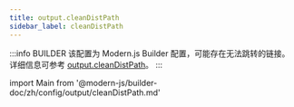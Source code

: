 ```yaml
---
title: output.cleanDistPath
sidebar_label: cleanDistPath
---
```


:::info BUILDER
该配置为 Modern.js Builder 配置，可能存在无法跳转的链接。详细信息可参考 [output.cleanDistPath](https://modernjs.dev/builder/zh/api/config-output.html#output-cleandistpath)。
:::

import Main from '@modern-js/builder-doc/zh/config/output/cleanDistPath.md'

<Main />
